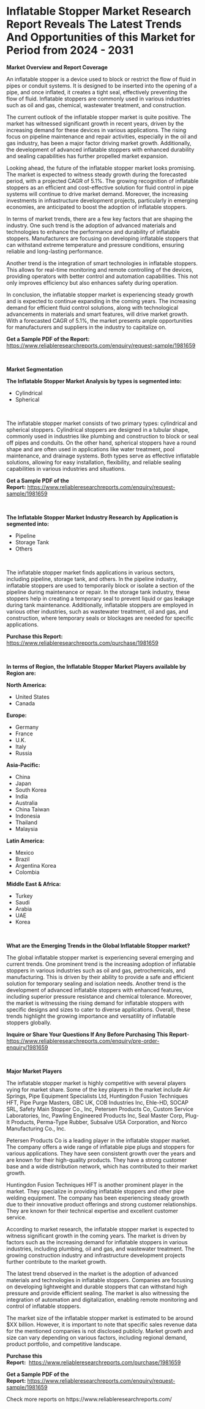 <p><h1>Inflatable Stopper Market Research Report Reveals The Latest Trends And Opportunities of this Market for Period from 2024 - 2031</h1></p><p><strong>Market Overview and Report Coverage</strong></p>
<p><p>An inflatable stopper is a device used to block or restrict the flow of fluid in pipes or conduit systems. It is designed to be inserted into the opening of a pipe, and once inflated, it creates a tight seal, effectively preventing the flow of fluid. Inflatable stoppers are commonly used in various industries such as oil and gas, chemical, wastewater treatment, and construction.</p><p>The current outlook of the inflatable stopper market is quite positive. The market has witnessed significant growth in recent years, driven by the increasing demand for these devices in various applications. The rising focus on pipeline maintenance and repair activities, especially in the oil and gas industry, has been a major factor driving market growth. Additionally, the development of advanced inflatable stoppers with enhanced durability and sealing capabilities has further propelled market expansion.</p><p>Looking ahead, the future of the inflatable stopper market looks promising. The market is expected to witness steady growth during the forecasted period, with a projected CAGR of 5.1%. The growing recognition of inflatable stoppers as an efficient and cost-effective solution for fluid control in pipe systems will continue to drive market demand. Moreover, the increasing investments in infrastructure development projects, particularly in emerging economies, are anticipated to boost the adoption of inflatable stoppers.</p><p>In terms of market trends, there are a few key factors that are shaping the industry. One such trend is the adoption of advanced materials and technologies to enhance the performance and durability of inflatable stoppers. Manufacturers are focusing on developing inflatable stoppers that can withstand extreme temperature and pressure conditions, ensuring reliable and long-lasting performance.</p><p>Another trend is the integration of smart technologies in inflatable stoppers. This allows for real-time monitoring and remote controlling of the devices, providing operators with better control and automation capabilities. This not only improves efficiency but also enhances safety during operation.</p><p>In conclusion, the inflatable stopper market is experiencing steady growth and is expected to continue expanding in the coming years. The increasing demand for efficient fluid control solutions, along with technological advancements in materials and smart features, will drive market growth. With a forecasted CAGR of 5.1%, the market presents ample opportunities for manufacturers and suppliers in the industry to capitalize on.</p></p>
<p><strong>Get a Sample PDF of the Report:</strong> <a href="https://www.reliableresearchreports.com/enquiry/request-sample/1981659">https://www.reliableresearchreports.com/enquiry/request-sample/1981659</a></p>
<p>&nbsp;</p>
<p><strong>Market Segmentation</strong></p>
<p><strong>The Inflatable Stopper Market Analysis by types is segmented into:</strong></p>
<p><ul><li>Cylindrical</li><li>Spherical</li></ul></p>
<p>&nbsp;</p>
<p><p>The inflatable stopper market consists of two primary types: cylindrical and spherical stoppers. Cylindrical stoppers are designed in a tubular shape, commonly used in industries like plumbing and construction to block or seal off pipes and conduits. On the other hand, spherical stoppers have a round shape and are often used in applications like water treatment, pool maintenance, and drainage systems. Both types serve as effective inflatable solutions, allowing for easy installation, flexibility, and reliable sealing capabilities in various industries and situations.</p></p>
<p><strong>Get a Sample PDF of the Report:</strong>&nbsp;<a href="https://www.reliableresearchreports.com/enquiry/request-sample/1981659">https://www.reliableresearchreports.com/enquiry/request-sample/1981659</a></p>
<p>&nbsp;</p>
<p><strong>The Inflatable Stopper Market Industry Research by Application is segmented into:</strong></p>
<p><ul><li>Pipeline</li><li>Storage Tank</li><li>Others</li></ul></p>
<p>&nbsp;</p>
<p><p>The inflatable stopper market finds applications in various sectors, including pipeline, storage tank, and others. In the pipeline industry, inflatable stoppers are used to temporarily block or isolate a section of the pipeline during maintenance or repair. In the storage tank industry, these stoppers help in creating a temporary seal to prevent liquid or gas leakage during tank maintenance. Additionally, inflatable stoppers are employed in various other industries, such as wastewater treatment, oil and gas, and construction, where temporary seals or blockages are needed for specific applications.</p></p>
<p><strong>Purchase this Report:</strong>&nbsp; <a href="https://www.reliableresearchreports.com/purchase/1981659">https://www.reliableresearchreports.com/purchase/1981659</a></p>
<p>&nbsp;</p>
<p><strong>In terms of Region, the Inflatable Stopper Market Players available by Region are:</strong></p>
<p>
    <p> <strong> North America: </strong>
        <ul>
            <li>United States</li>
            <li>Canada</li>
        </ul>
        </p> 
    <p> <strong> Europe: </strong>
        <ul>
            <li>Germany</li>
            <li>France</li>
            <li>U.K.</li>
            <li>Italy</li>
            <li>Russia</li>
        </ul>
        </p> 
    <p> <strong> Asia-Pacific: </strong>
        <ul>
            <li>China</li>
            <li>Japan</li>
            <li>South Korea</li>
            <li>India</li>
            <li>Australia</li>
            <li>China Taiwan</li>
            <li>Indonesia</li>
            <li>Thailand</li>
            <li>Malaysia</li>
        </ul>
        </p> 
    <p> <strong> Latin America: </strong>
        <ul>
            <li>Mexico</li>
            <li>Brazil</li>
            <li>Argentina Korea</li>
            <li>Colombia</li>
        </ul>
        </p> 
    <p> <strong> Middle East & Africa: </strong>
        <ul>
            <li>Turkey</li>
            <li>Saudi</li>
            <li>Arabia</li>
            <li>UAE</li>
            <li>Korea</li>
        </ul>
    </p>
    </p>
<p>&nbsp;</p>
<p><strong>What are the Emerging Trends in the Global Inflatable Stopper market?</strong></p>
<p><p>The global inflatable stopper market is experiencing several emerging and current trends. One prominent trend is the increasing adoption of inflatable stoppers in various industries such as oil and gas, petrochemicals, and manufacturing. This is driven by their ability to provide a safe and efficient solution for temporary sealing and isolation needs. Another trend is the development of advanced inflatable stoppers with enhanced features, including superior pressure resistance and chemical tolerance. Moreover, the market is witnessing the rising demand for inflatable stoppers with specific designs and sizes to cater to diverse applications. Overall, these trends highlight the growing importance and versatility of inflatable stoppers globally.</p></p>
<p><strong>Inquire or Share Your Questions If Any Before Purchasing This Report</strong>- <a href="https://www.reliableresearchreports.com/enquiry/pre-order-enquiry/1981659">https://www.reliableresearchreports.com/enquiry/pre-order-enquiry/1981659</a></p>
<p>&nbsp;</p>
<p><strong>Major Market Players</strong></p>
<p><p>The inflatable stopper market is highly competitive with several players vying for market share. Some of the key players in the market include Air Springs, Pipe Equipment Specialists Ltd, Huntingdon Fusion Techniques HFT, Pipe Purge Masters, GBC UK, COB Industries Inc, Ehle-HD, SOCAP SRL, Safety Main Stopper Co., Inc, Petersen Products Co, Custom Service Laboratories, Inc, Pawling Engineered Products Inc, Seal Master Corp, Plug-It Products, Perma-Type Rubber, Subsalve USA Corporation, and Norco Manufacturing Co., Inc.</p><p>Petersen Products Co is a leading player in the inflatable stopper market. The company offers a wide range of inflatable pipe plugs and stoppers for various applications. They have seen consistent growth over the years and are known for their high-quality products. They have a strong customer base and a wide distribution network, which has contributed to their market growth.</p><p>Huntingdon Fusion Techniques HFT is another prominent player in the market. They specialize in providing inflatable stoppers and other pipe welding equipment. The company has been experiencing steady growth due to their innovative product offerings and strong customer relationships. They are known for their technical expertise and excellent customer service.</p><p>According to market research, the inflatable stopper market is expected to witness significant growth in the coming years. The market is driven by factors such as the increasing demand for inflatable stoppers in various industries, including plumbing, oil and gas, and wastewater treatment. The growing construction industry and infrastructure development projects further contribute to the market growth.</p><p>The latest trend observed in the market is the adoption of advanced materials and technologies in inflatable stoppers. Companies are focusing on developing lightweight and durable stoppers that can withstand high pressure and provide efficient sealing. The market is also witnessing the integration of automation and digitalization, enabling remote monitoring and control of inflatable stoppers.</p><p>The market size of the inflatable stopper market is estimated to be around $XX billion. However, it is important to note that specific sales revenue data for the mentioned companies is not disclosed publicly. Market growth and size can vary depending on various factors, including regional demand, product portfolio, and competitive landscape.</p></p>
<p><strong>Purchase this Report:</strong>&nbsp;&nbsp;<a href="https://www.reliableresearchreports.com/purchase/1981659">https://www.reliableresearchreports.com/purchase/1981659</a></p>
<p></p>
<p><strong>Get a Sample PDF of the Report:</strong>&nbsp;<a href="https://www.reliableresearchreports.com/enquiry/request-sample/1981659">https://www.reliableresearchreports.com/enquiry/request-sample/1981659</a></p>
<p>Check more reports on https://www.reliableresearchreports.com/</p>